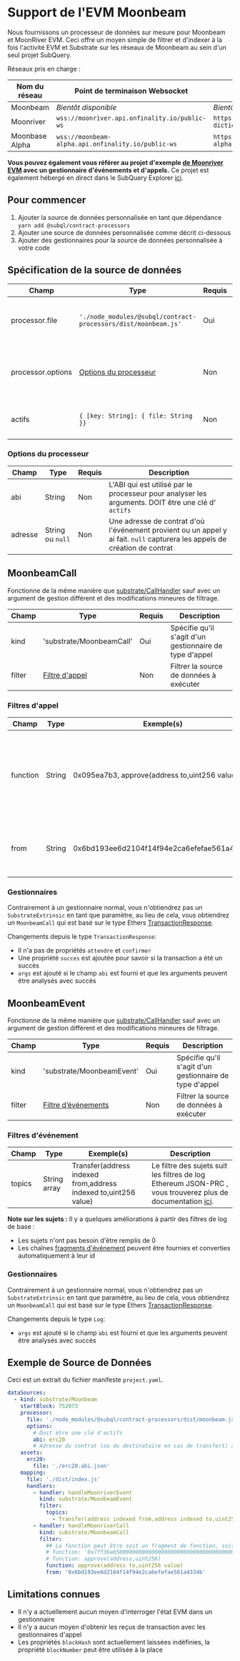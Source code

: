 # Support de l'EVM Moonbeam

Nous fournissons un processeur de données sur mesure pour Moonbeam et MoonRiver EVM. Ceci offre un moyen simple de filtrer et d'indexer à la fois l'activité EVM et Substrate sur les réseaux de Moonbeam au sein d'un seul projet SubQuery.

Réseaux pris en charge :

| Nom du réseau  | Point de terminaison Websocket                     | Point de terminaison du dictionnaire                                 |
| -------------- | -------------------------------------------------- | -------------------------------------------------------------------- |
| Moonbeam       | _Bientôt disponible_                               | _Bientôt disponible_                                                 |
| Moonriver      | `wss://moonriver.api.onfinality.io/public-ws`      | `https://api.subquery.network/sq/subquery/moonriver-dictionary`      |
| Moonbase Alpha | `wss://moonbeam-alpha.api.onfinality.io/public-ws` | `https://api.subquery.network/sq/subquery/moonbase-alpha-dictionary` |

**Vous pouvez également vous référer au projet d'exemple [de Moonriver EVM](https://github.com/subquery/tutorials-moonriver-evm-starter) avec un gestionnaire d'événements et d'appels.** Ce projet est également hébergé en direct dans le SubQuery Explorer [ici](https://explorer.subquery.network/subquery/subquery/moonriver-evm-starter-project).

## Pour commencer

1. Ajouter la source de données personnalisée en tant que dépendance `yarn add @subql/contract-processors`
2. Ajouter une source de données personnalisée comme décrit ci-dessous
3. Ajouter des gestionnaires pour la source de données personnalisée à votre code

## Spécification de la source de données

| Champ             | Type                                                           | Requis | Description                                           |
| ----------------- | -------------------------------------------------------------- | ------ | ----------------------------------------------------- |
| processor.file    | `'./node_modules/@subql/contract-processors/dist/moonbeam.js'` | Oui    | Référence du fichier au code du processeur de données |
| processor.options | [Options du processeur](#processor-options)                    | Non    | Options spécifiques au processeur de Moonbeam         |
| actifs            | `{ [key: String]: { file: String }}`                           | Non    | Un objet de fichiers de ressources externes           |

### Options du processeur

| Champ   | Type             | Requis | Description                                                                                                                |
| ------- | ---------------- | ------ | -------------------------------------------------------------------------------------------------------------------------- |
| abi     | String           | Non    | L'ABI qui est utilisé par le processeur pour analyser les arguments. DOIT être une clé d' `actifs`                         |
| adresse | String ou `null` | Non    | Une adresse de contrat d'où l'événement provient ou un appel y ai fait. `null` capturera les appels de création de contrat |

## MoonbeamCall

Fonctionne de la même manière que [substrate/CallHandler](../create/mapping/#call-handler) sauf avec un argument de gestion différent et des modifications mineures de filtrage.

| Champ  | Type                            | Requis | Description                                             |
| ------ | ------------------------------- | ------ | ------------------------------------------------------- |
| kind   | 'substrate/MoonbeamCall'        | Oui    | Spécifie qu'il s'agit d'un gestionnaire de type d'appel |
| filter | [Filtre d'appel](#call-filters) | Non    | Filtrer la source de données à exécuter                 |

### Filtres d'appel

| Champ    | Type   | Exemple(s)                                    | Description                                                                                                                                                                             |
| -------- | ------ | --------------------------------------------- | --------------------------------------------------------------------------------------------------------------------------------------------------------------------------------------- |
| function | String | 0x095ea7b3, approve(address to,uint256 value) | Soit [Signature de fonction](https://docs.ethers.io/v5/api/utils/abi/fragments/#FunctionFragment) chaînes </a> ou la fonction `sighash` pour filtrer la fonction appelée sur le contrat |
| from     | String | 0x6bd193ee6d2104f14f94e2ca6efefae561a4334b    | Une adresse Ethereum qui a envoyé la transaction                                                                                                                                        |

### Gestionnaires

Contrairement à un gestionnaire normal, vous n'obtiendrez pas un `SubstrateExtrinsic` en tant que paramètre, au lieu de cela, vous obtiendrez un `MoonbeamCall` qui est basé sur le type Ethers [TransactionResponse](https://docs.ethers.io/v5/api/providers/types/#providers-TransactionResponse).

Changements depuis le type `TransactionResponse`:

- Il n'a pas de propriétés `attendre` et `confirmer`
- Une propriété `succes` est ajoutée pour savoir si la transaction a été un succès
- `args` est ajouté si le champ `abi` est fourni et que les arguments peuvent être analysés avec succès

## MoonbeamEvent

Fonctionne de la même manière que [substrate/CallHandler](../create/mapping/#event-handler) sauf avec un argument de gestion différent et des modifications mineures de filtrage.

| Champ  | Type                                  | Requis | Description                                             |
| ------ | ------------------------------------- | ------ | ------------------------------------------------------- |
| kind   | 'substrate/MoonbeamEvent'             | Oui    | Spécifie qu'il s'agit d'un gestionnaire de type d'appel |
| filter | [Filtre d’événements](#event-filters) | Non    | Filtrer la source de données à exécuter                 |

### Filtres d'événement

| Champ  | Type         | Exemple(s)                                                      | Description                                                                                                                                              |
| ------ | ------------ | --------------------------------------------------------------- | -------------------------------------------------------------------------------------------------------------------------------------------------------- |
| topics | String array | Transfer(address indexed from,address indexed to,uint256 value) | Le filtre des sujets suit les filtres de log Ethereum JSON-PRC , vous trouverez plus de documentation [ici](https://docs.ethers.io/v5/concepts/events/). |

<b>Note sur les sujets :</b>
Il y a quelques améliorations à partir des filtres de log de base :

- Les sujets n'ont pas besoin d'être remplis de 0
- Les chaînes [fragments d'événement](https://docs.ethers.io/v5/api/utils/abi/fragments/#EventFragment) peuvent être fournies et converties automatiquement à leur id

### Gestionnaires

Contrairement à un gestionnaire normal, vous n'obtiendrez pas un `SubstrateExtrinsic` en tant que paramètre, au lieu de cela, vous obtiendrez un `MoonbeamCall` qui est basé sur le type Ethers [TransactionResponse](https://docs.ethers.io/v5/api/providers/types/#providers-Log).

Changements depuis le type `Log`:

- `args` est ajouté si le champ `abi` est fourni et que les arguments peuvent être analysés avec succès

## Exemple de Source de Données

Ceci est un extrait du fichier manifeste `project.yaml`.

```yaml
dataSources:
  - kind: substrate/Moonbeam
    startBlock: 752073
    processor:
      file: './node_modules/@subql/contract-processors/dist/moonbeam.js'
      options:
        # Doit être une clé d'actifs
        abi: erc20
        # Adresse du contrat (ou du destinataire en cas de transfert) à filtrer, si `null`, ce sera pour la création du contrat. address: '0x6bd193ee6d2104f14f94e2ca6efefae561a4334b'
    assets:
      erc20:
        file: './erc20.abi.json'
    mapping:
      file: './dist/index.js'
      handlers:
        - handler: handleMoonriverEvent
          kind: substrate/MoonbeamEvent
          filter:
            topics:
              - Transfer(address indexed from,address indexed to,uint256 value)
        - handler: handleMoonriverCall
          kind: substrate/MoonbeamCall
          filter:
            ## La fonction peut être soit un fragment de fonction, soit une signature. # function: '0x095ea7b3'
            # function: '0x7ff36ab500000000000000000000000000000000000000000000000000000000'
            # function: approve(address,uint256)
            function: approve(address to,uint256 value)
            from: '0x6bd193ee6d2104f14f94e2ca6efefae561a4334b'
```

## Limitations connues

- Il n'y a actuellement aucun moyen d'interroger l'état EVM dans un gestionnaire
- Il n'y a aucun moyen d'obtenir les reçus de transaction avec les gestionnaires d'appel
- Les propriétés `blockHash` sont actuellement laissées indéfinies, la propriété `blockNumber` peut être utilisée à la place
